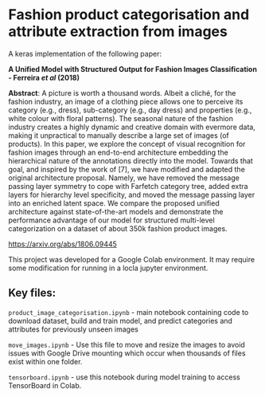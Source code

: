 # Fashion product categorisation and attribute extraction from images

A keras implementation of the following paper:

**A Unified Model with Structured Output for Fashion Images Classification - Ferreira *et al* (2018)**

**Abstract**: A picture is worth a thousand words. Albeit a cliché, for the fashion industry, an image of a clothing piece allows one to perceive its category (e.g., dress), sub-category (e.g., day dress) and properties (e.g., white colour with floral patterns). The seasonal nature of the fashion industry creates a highly dynamic and creative domain with evermore data, making it unpractical to manually describe a large set of images (of products). In this paper, we explore the concept of visual recognition for fashion images through an end-to-end architecture embedding the hierarchical nature of the annotations directly into the model. Towards that goal, and inspired by the work of [7], we have modified and adapted the original architecture proposal. Namely, we have removed the message passing layer symmetry to cope with Farfetch category tree, added extra layers for hierarchy level specificity, and moved the message passing layer into an enriched latent space. We compare the proposed unified architecture against state-of-the-art models and demonstrate the performance advantage of our model for structured multi-level categorization on a dataset of about 350k fashion product images.


https://arxiv.org/abs/1806.09445


This project was developed for a Google Colab environment. It may require some modification for running in a locla jupyter environment.

## Key files:

`product_image_categorisation.ipynb` - main notebook containing code to download dataset, build and train model, and predict categories and attributes for previously unseen images

`move_images.ipynb` - Use this file to move and resize the images to avoid issues with Google Drive mounting which occur when thousands of files exist within one folder.

`tensorboard.ipynb` - use this notebook during model training to access TensorBoard in Colab.
